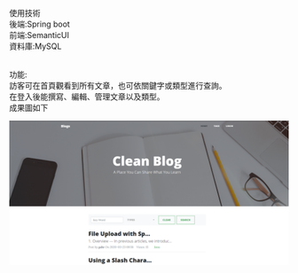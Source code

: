 使用技術<br> 
後端:Spring boot<br> 
前端:SemanticUI<br> 
資料庫:MySQL<br><br>

功能: <br>
訪客可在首頁觀看到所有文章，也可依關鍵字或類型進行查詢。<br> 
在登入後能撰寫、編輯、管理文章以及類型。<br> 
成果圖如下<br>

![image](https://github.com/Gabe105502521/blog/blob/master/Index.PNG)
